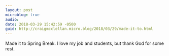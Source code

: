 ```yaml
---
layout: post
microblog: true
audio: 
date: 2018-03-29 15:42:59 -0500
guid: http://craigmcclellan.micro.blog/2018/03/29/made-it-to.html
---
```

Made it to Spring Break. I love my job and students, but thank God for some rest. 
